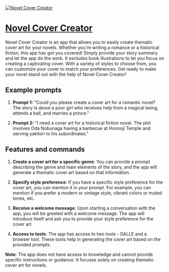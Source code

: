 [![Novel Cover Creator](https://files.oaiusercontent.com/file-0WgtiEVAtscqY1W9cdHvah1m?se=2123-10-18T12%3A17%3A11Z&sp=r&sv=2021-08-06&sr=b&rscc=max-age%3D31536000%2C%20immutable&rscd=attachment%3B%20filename%3D384df888-dd5f-4cae-8fba-9088bc0141b9.png&sig=D4Z6gBPz9CxAttOkhqksXnmwmBC1NDQI4QPdYl6RDPQ%3D)](https://chat.openai.com/g/g-9NBFM6Fco-novel-cover-creator)

# [Novel Cover Creator](https://chat.openai.com/g/g-9NBFM6Fco-novel-cover-creator)

Novel Cover Creator is an app that allows you to easily create thematic cover art for your novels. Whether you're writing a romance or a historical fiction, this app has got you covered! Simply provide your story summary and let the app do the work. It excludes book illustrations to let you focus on creating a captivating cover. With a variety of styles to choose from, you can customize your cover to match your preferences. Get ready to make your novel stand out with the help of Novel Cover Creator!

## Example prompts

1. **Prompt 1:** "Could you please create a cover art for a romantic novel? The story is about a poor girl who receives help from a magical being, attends a ball, and marries a prince."

2. **Prompt 2:** "I need a cover art for a historical fiction novel. The plot involves Oda Nobunaga having a barbecue at Honnoji Temple and serving yakitori to his subordinates."

## Features and commands

1. **Create a cover art for a specific genre**: You can provide a prompt describing the genre and main elements of the story, and the app will generate a thematic cover art based on that information.

2. **Specify style preference**: If you have a specific style preference for the cover art, you can mention it in your prompt. For example, you can mention if you prefer a modern or vintage style, vibrant colors or muted tones, etc.

3. **Receive a welcome message**: Upon starting a conversation with the app, you will be greeted with a welcome message. The app will introduce itself and ask you to provide your style preference for the cover art.

4. **Access to tools**: The app has access to two tools - DALLE and a browser tool. These tools help in generating the cover art based on the provided prompts.

**Note**: The app does not have access to knowledge and cannot provide specific instructions or guidance. It focuses solely on creating thematic cover art for novels.